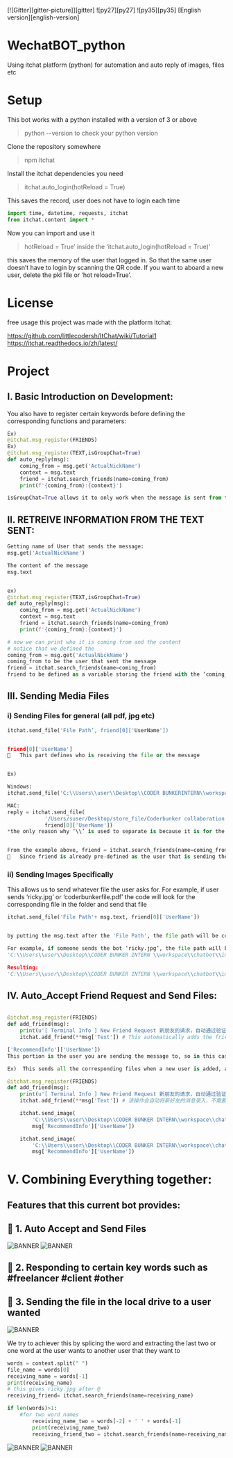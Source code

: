 [![Gitter][gitter-picture]][gitter] ![py27][py27] ![py35][py35] [English version][english-version]

# WechatBOT_python
Using itchat platform (python)  for automation and auto reply of images, files etc

# Setup
This bot works with a python installed with a version of 3 or above


>python --version
to check your python version

Clone the repository somewhere

> npm itchat

Install the itchat dependencies you need


>itchat.auto_login(hotReload = True)

This saves the record, user does not have to login each time

```python
import time, datetime, requests, itchat    
from itchat.content import *
```
Now you can import and use it

>hotReload = True’ inside the ‘itchat.auto_login(hotReload = True)’

this saves the memory of the user that logged in. So that the same user doesn’t have to login by scanning the QR code. If you want to aboard a new user, delete the pkl file or ‘hot reload=True’.


# License
free usage
this project was made with the platform itchat:

https://github.com/littlecodersh/ItChat/wiki/Tutorial1
https://itchat.readthedocs.io/zh/latest/

# Project 
## I.	Basic Introduction on Development:

You also have to register certain keywords before defining the corresponding functions and parameters:

```python
Ex) 
@itchat.msg_register(FRIENDS)
Ex) 
@itchat.msg_register(TEXT,isGroupChat=True)
def auto_reply(msg):
    coming_from = msg.get('ActualNickName')
    context = msg.text
    friend = itchat.search_friends(name=coming_from)
    print(f'{coming_from}:{context}')

isGroupChat=True allows it to only work when the message is sent from the group chat
```

## II.	RETREIVE INFORMATION FROM THE TEXT SENT:
```python
Getting name of User that sends the message:
msg.get('ActualNickName')

The content of the message
msg.text


ex) 
@itchat.msg_register(TEXT,isGroupChat=True)
def auto_reply(msg):
    coming_from = msg.get('ActualNickName')
    context = msg.text
    friend = itchat.search_friends(name=coming_from)
    print(f'{coming_from}:{context}')

# now we can print who it is coming from and the content
# notice that we defined the
coming_from = msg.get('ActualNickName')
coming_from to be the user that sent the message
friend = itchat.search_friends(name=coming_from)
friend to be defined as a variable storing the friend with the ‘coming_from’. As a result friend is storing the user that sent the message.
```

## III.	Sending Media Files
### i)	Sending Files for general (all pdf, jpg etc)

```python
itchat.send_file('File Path’, friend[0]['UserName'])


friend[0]['UserName']
	This part defines who is receiving the file or the message


Ex)

Windows:
itchat.send_file('C:\\Users\\user\\Desktop\\CODER BUNKERINTERN\\workspace\\chatbot\\images\\'+ msg.text, friend[0]['UserName'])

MAC:
reply = itchat.send_file(
            '/Users/suser/Desktop/store_file/Coderbunker collaboration model with clients.pdf',
            friend[0]['UserName'])
*the only reason why ‘\\’ is used to separate is because it is for the windows


From the example above, friend = itchat.search_friends(name=coming_from)
	Since friend is already pre-defined as the user that is sending the message, the file will be sent to the person that is sending a message to the bot
```

### ii)	Sending Images Specifically
This allows us to send whatever file the user asks for. For example, if user sends ‘ricky.jpg’ or ‘coderbunkerfile.pdf’ the code will look for the corresponding file in the folder and send that file

```python
itchat.send_file('File Path'+ msg.text, friend[0]['UserName'])


by putting the msg.text after the 'File Path', the file path will be composed of the message content that someone sends at the end.

For example, if someone sends the bot ‘ricky.jpg’, the file path will become 
'C:\\Users\\user\\Desktop\\CODER BUNKER INTERN \\workspace\\chatbot\\images\\’ + ricky.jpg

Resulting:
'C:\\Users\\user\\Desktop\\CODER BUNKER INTERN \\workspace\\chatbot\\images\\ricky.jpg
```

## IV.	Auto_Accept Friend Request and Send Files:
```python

@itchat.msg_register(FRIENDS)
def add_friend(msg):
    print(u'[ Terminal Info ] New Friend Request 新朋友的请求，自动通过验证添加加好友 From: %s' % msg['RecommendInfo']['UserName'])
    itchat.add_friend(**msg['Text']) # This automatically adds the friend

['RecommendInfo']['UserName']) 
This portion is the user you are sending the message to, so in this case a newly added user

Ex)  This sends all the corresponding files when a new user is added, as well as auto-accepting it

@itchat.msg_register(FRIENDS)
def add_friend(msg):
    print(u'[ Terminal Info ] New Friend Request 新朋友的请求，自动通过验证添加加好友 From: %s' % msg['RecommendInfo']['UserName'])
    itchat.add_friend(**msg['Text']) # 该操作会自动将新好友的消息录入，不需要重载通讯录

    itchat.send_image(
        'C:\\Users\\user\\Desktop\\CODER BUNKER INTERN\\workspace\\chatbot\\images\\ricky.jpg',
        msg['RecommendInfo']['UserName'])

    itchat.send_image(
        'C:\\Users\\user\\Desktop\\CODER BUNKER INTERN\\workspace\\chatbot\\images\\fred.jpg',
        msg['RecommendInfo']['UserName'])
```

# V.	Combining Everything together:
## Features that this current bot provides:

## 	1. Auto Accept and Send Files
![BANNER](https://raw.githubusercontent.com/coderbunker/WechatBOT_python/master/pic_demo/demo_1.png)
![BANNER](https://raw.githubusercontent.com/coderbunker/WechatBOT_python/master/pic_demo/demo_new_2.png)



## 	2. Responding to certain key words such as #freelancer #client #other

## 	3. Sending the file in the local drive to a user wanted

![BANNER](https://raw.githubusercontent.com/coderbunker/WechatBOT_python/master/pic_demo/demo_new_3.png)

We try to achiever this by splicing the word and extracting the last two or one word at the user wants to another user that they want to

```python
words = context.split(" ")
file_name = words[0]
receiving_name = words[-1]
print(receiving_name)
# this gives ricky.jpg after @
receiving_friend= itchat.search_friends(name=receiving_name)

if len(words)>1:
    #for two word names
        receiving_name_two = words[-2] + ' ' + words[-1]
        print(receiving_name_two)
        receiving_friend_two = itchat.search_friends(name=receiving_name_two)

```

![BANNER](https://raw.githubusercontent.com/coderbunker/WechatBOT_python/master/pic_demo/demo_new_4.png)
![BANNER](https://raw.githubusercontent.com/coderbunker/WechatBOT_python/master/pic_demo/demo_5_new.png)





